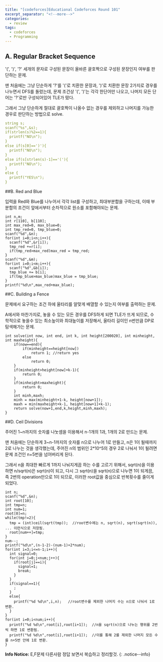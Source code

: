 ```yaml
---
title: "[codeforces]Educational Codeforces Round 101"
excerpt_separator: "<!--more-->"
categories:
  - review
tags:
  - codeforces
  - Programming
---
```


## A. Regular Bracket Sequence

'(', ')', '?' 세개의 문자로 구성된 문장이 올바른 괄호짝으로 구성된 문장인지 여부를 판단하는 문제.
<!--more-->
맨 처음에는 그냥 단순하게 '?'를 '('로 치환한 문장과, ')'로 치환한 문장 2가지로 경우를 나누면서 DFS를 돌렸는데,
문제 조건상 '(', ')'는 각각 한단어만 나오고, 나머지 모든 단어는 '?'로만 구성되어있어 TLE가 떴다.
<!--more-->
그래서 그냥 단순하게 절대로 괄호짝이 나올수 없는 경우를 제외하고 나머지를 가능한 경우로 판단하는 방법으로 solve.
```yaml
string s;
scanf("%s",&s);
if(strlen(s)%2==1){
  printf("NO\n");
}
else if(s[0]==')'){
  printf("NO\n");
}
else if(s[strlen(s)-1]=='('){
  printf("NO\n");
}
else {
  printf("YES\n");
}
```

##B. Red and Blue

입력을 Red와 Blue를 나누어서 각각 list를 구성하고, 최대부분합을 구하는데, 이때 부분합의 조건이 앞에서부터 순차적으로 원소를 포함해야되는 문제.
```c_cpp
int n,m;
int r[110], b[110];
int max_red=0, max_blue=0;
int tmp_red=0, tmp_blue=0;
scanf("%d",&n);
for(int i=0;i<n;i++){
  scanf("%d",&r[i]);
  tmp_red +=r[i];
  if(tmp_red>max_red)max_red = tmp_red;
}
scanf("%d",&m);
for(int i=0;i<m;i++){
  scanf("%d",&b[i]);
  tmp_blue += b[i];
  if(tmp_blue>max_blue)max_blue = tmp_blue;
}
printf("%d\n",max_red+max_blue);
```

##C. Building a Fence

문제에서 요구하는 조건 하에 울타리를 알맞게 배열할 수 있는지 여부를 출력하는 문제.
<!--more-->
A에서와 마찬가지로, 놓을 수 있는 모든 경우를 DFS하게 되면 TLE가 뜨게 되므로, 수학적으로 놓을수 있는 최소높이와 최대높이를 저장해서,
울타리 길이인 n번만큼 DP로 탐색해가는 문제.
```c_cpp
int solve(int now, int end, int k, int height[200020], int minheight, int maxheight){
	if(now==end){
		if(minheight==height[now])
			return 1; //return yes
		else
			return 0;
	}
	if(minheight>height[now]+k-1){
		return 0;
	}
	if(minheight>maxheight){
		return 0;
	}
	int minh,maxh;
	minh = max(minheight+1-k, height[now+1]);
	maxh = min(maxheight+k-1, height[now+1]+k-1);
	return solve(now+1,end,k,height,minh,maxh);
}
```

##D. Ceil Divisions

주어진 1~n까지의 숫자를 나눗셈을 이용해서 n-1개의 1과, 1개의 2로 만드는 문제.
<!--more-->
맨 처음에는 단순하게 3~n-1까지의 숫자를 n으로 나누어 1로 만들고, n은 1이 될때까지 2로 나누는 것을 생각했는데,
주어진 n의 범위인 2*10^5의 경우 2로 나눠서 1이 될려면 문제 조건인 n+5번을 넘어버리게 된다.
<!--more-->
그래서 n을 최대한 빠르게 1까지 나눠지게끔 하는 수를 고르기 위해서, sqrt(n)을 이용하면 n/sqrt(n)은 sqrt(n)이 되고, 다시 그 sqrt(n)을 sqrt(n)으로 나누면 1이 되게끔, 즉 2번의 operation만으로 1이 되므로, 이러한 root값을 중심으로 반복횟수를 줄이게 되었다.
```c_cpp
int n;
scanf("%d",&n);
int root[10];
int tmp=n;
int num=1;
root[0]=n;
while(tmp!=2){
  tmp = (int)ceil(sqrt(tmp));  //root변수에는 n, sqrt(n), sqrt(sqrt(n)), ... 이런식으로 저장됨.
  root[num++]=tmp;
}
num--;
printf("%d\n",(n-1-2)-(num-1)+2*num);
for(int i=3;i<=n-1;i++){
  int signal=0;
  for(int j=0;j<num;j++){
    if(root[j]==i){
      signal=1;
      break;
    }
  }
  if(signal==1){
    ;
  }
  else{
    printf("%d %d\n",i,n);   //root변수를 제외한 나머지 수는 n으로 나눠서 1로 변환.
  }
}
for(int i=0;i<num;i++){
  printf("%d %d\n",root[i],root[i+1]);  //n을 sqrt(n)으로 나누는 행위를 2번씩 하면 1로 변환됨.
  printf("%d %d\n",root[i],root[i+1]);  //이를 통해 2를 제외한 나머지 모든 수를 n+5번 안에 1로 변환.
}
```

**Info Notice:** E,F문제 다른사람 정답 보면서 복습하고 정리할것.
{: .notice--info}

